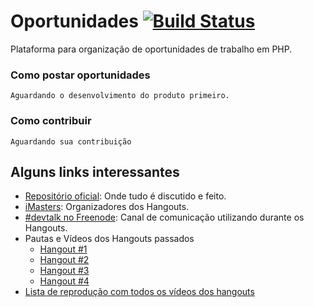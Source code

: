 Oportunidades [![Build Status](https://travis-ci.org/iMastersDev/oportunidades.png?branch=travis,develop,master)](https://travis-ci.org/iMastersDev/oportunidades?branch=travis,develop,master)
=============

Plataforma para organização de oportunidades de trabalho em PHP.

### Como postar oportunidades

	Aguardando o desenvolvimento do produto primeiro.

### Como contribuir

	Aguardando sua contribuição

Alguns links interessantes
--------------------------

* [Repositório oficial](https://github.com/iMastersDev/oportunidades): Onde tudo é discutido e feito.
* [iMasters](http://imasters.com.br/): Organizadores dos Hangouts.
* [#devtalk no Freenode](https://webchat.freenode.net/?channels=devtalk): Canal de comunicação utilizando durante os Hangouts.
* Pautas e Vídeos dos Hangouts passados
	* [Hangout #1](http://imasters.com.br/linguagens/php/hangout-sobre-php)
	* [Hangout #2](http://imasters.com.br/linguagens/php/hangout-sobre-php-e-orientacao-a-objetos)
	* [Hangout #3](http://imasters.com.br/linguagens/hangout-sobre-frameworks-e-ferramentas-php)
	* [Hangout #4](http://imasters.com.br/linguagens/php/frameworks-e-ferramentas-php-parte-2)
* [Lista de reprodução com todos os vídeos dos hangouts](https://www.youtube.com/playlist?list=PLASrXUpwQG6dp_Lz9DZ9ecC1brSGrfF03)

